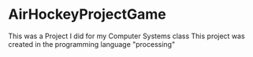 # AirHockeyProjectGame
This was a Project I did for my Computer Systems class
This project was created in the programming language "processing"
